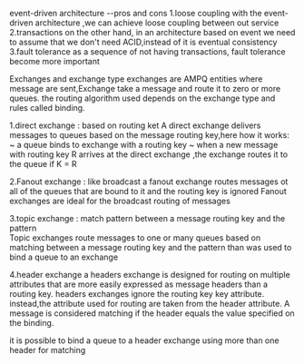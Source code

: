 event-driven architecture --pros and cons
1.loose coupling
with the event-driven architecture ,we can achieve loose coupling between out service
2.transactions
on the other hand, in an architecture based on event we need to assume that we don't need ACID,instead of it is eventual consistency 
3.fault tolerance
as a sequence of not having transactions, fault tolerance become more important

Exchanges and exchange type
exchanges are AMPQ entities where message are sent,Exchange take a message and route it to zero or more queues.
the routing algorithm used depends on the exchange type and rules called binding.

1.direct exchange : based on routing ket
A direct exchange delivers messages to queues based on the message routing key,here how it works:
    ~ a queue binds to exchange with a routing key
    ~ when a new message with routing key R arrives at the direct exchange ,the exchange routes it to the queue if K = R
    
2.Fanout exchange  : like broadcast
a fanout exchange routes messages ot all of the queues that are bound to it and the routing key is ignored
Fanout exchanges are ideal for the broadcast routing of messages

3.topic exchange : match pattern between a message routing key and the pattern   
Topic exchanges route messages to one or many queues based on matching between a message routing key and the pattern than was used to bind a queue to an exchange

4.header exchange
a headers exchange is designed for routing on multiple attributes that are more easily expressed as message headers than a routing key. headers exchanges ignore the routing key key attribute. instead,the attribute used for routing are taken from the header attribute. A message is considered matching if the header equals the value specified on the binding.
 
it is possible to bind a queue to a header exchange using more than one header for matching 
